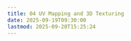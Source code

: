 ```yaml
---
title: 04 UV Mapping and 3D Texturing
date: 2025-09-19T09:30:00
lastmod: 2025-09-20T15:25:24
---
```

